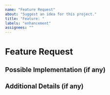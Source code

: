 ```yaml
---
name: "Feature Request"
about: "Suggest an idea for this project."
title: "Feature: "
labels: "enhancement"
assignees: ""
---
```


# Feature Request
<!-- Propose your idea and why it's needed... unless you already have a PR to submit -->

## Possible Implementation (if any)
<!-- How would this feature work from a technical point of view? -->

## Additional Details (if any)
<!-- Any links or other info? -->
